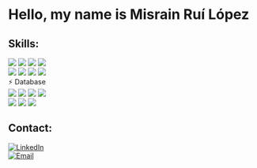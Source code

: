 <h1>Hello, my name is Misrain Ruí López</h1>

## Skills: </br>
[![](https://img.shields.io/badge/HTML-239120?style=for-the-badge&logo=html5&logoColor=white)]()
[![](https://img.shields.io/badge/CSS3-1572B6?style=for-the-badge&logo=css3&logoColor=white)]()
[![](https://img.shields.io/badge/Python-14354C?style=for-the-badge&logo=python&logoColor=white)]()
[![](https://img.shields.io/badge/JavaScript-323330?style=for-the-badge&logo=javascript&logoColor=F7DF1E)]()
</br>
[![](https://img.shields.io/badge/C%2B%2B-00599C?style=for-the-badge&logo=c%2B%2B&logoColor=white)]()
[![](https://img.shields.io/badge/Java-ED8B00?style=for-the-badge&logo=java&logoColor=white)]()
[![](https://img.shields.io/badge/PHP-777BB4?style=for-the-badge&logo=php&logoColor=white)]()
[![](https://img.shields.io/badge/Elixir-4B275F?style=for-the-badge&logo=elixir&logoColor=white)]()
</br>
⚡ Database 
</br>
[![](https://img.shields.io/badge/MySQL-00000F?style=for-the-badge&logo=mysql&logoColor=white)]()
[![](https://img.shields.io/badge/PostgreSQL-316192?style=for-the-badge&logo=postgresql&logoColor=white)]()
[![](https://img.shields.io/badge/SQLite-07405E?style=for-the-badge&logo=sqlite&logoColor=white)]()
[![](https://img.shields.io/badge/Firebase-FFCA28?style=for-the-badge&logo=firebase&logoColor=white&labelColor=101010)]()
</br>
[![](https://img.shields.io/badge/Unity-100000?style=for-the-badge&logo=unity&logoColor=white)]()
[![](https://img.shields.io/badge/Vue.js-35495E?style=for-the-badge&logo=vue.js&logoColor=4FC08D)]()
[![](https://img.shields.io/badge/Tailwind_CSS-38B2AC?style=for-the-badge&logo=tailwind-css&logoColor=white)]()


## Contact: </br>
[![LinkedIn](https://img.shields.io/badge/LinkedIn-0077B5?style=for-the-badge&logo=linkedin&logoColor=white)](https://www.linkedin.com/in/misrainrl)
</br>
[![Email](https://img.shields.io/badge/Gmail-D14836?style=for-the-badge&logo=gmail&logoColor=white)](mailto:universidadcomputacion@gmail.com)
